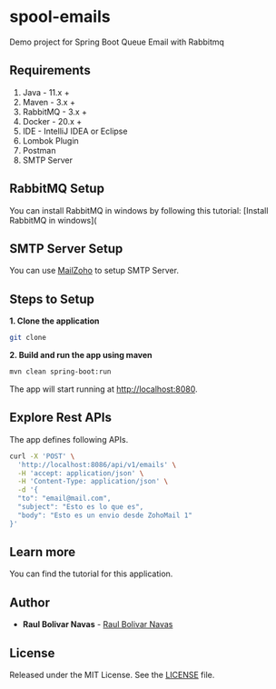 # spool-emails

Demo project for Spring Boot Queue Email with Rabbitmq

## Requirements

1. Java - 11.x + 
2. Maven - 3.x +
3. RabbitMQ - 3.x +
4. Docker - 20.x +
5. IDE - IntelliJ IDEA or Eclipse
6. Lombok Plugin
7. Postman
8. SMTP Server

## RabbitMQ Setup

You can install RabbitMQ in windows by following this tutorial: [Install RabbitMQ in windows](

## SMTP Server Setup

You can use [MailZoho]('https://www.zoho.com/es-xl/mail/') to setup SMTP Server.

## Steps to Setup

**1. Clone the application**

```bash
git clone
```

**2. Build and run the app using maven**

```bash
mvn clean spring-boot:run
```

The app will start running at <http://localhost:8080>.

## Explore Rest APIs

The app defines following APIs.

```bash
curl -X 'POST' \
  'http://localhost:8086/api/v1/emails' \
  -H 'accept: application/json' \
  -H 'Content-Type: application/json' \
  -d '{
  "to": "email@mail.com",
  "subject": "Esto es lo que es",
  "body": "Esto es un envio desde ZohoMail 1"
}'
```

## Learn more

You can find the tutorial for this application.

## Author

* **Raul Bolivar Navas** - [Raul Bolivar Navas]('https://github.com/raulrobinson/spool-emails')

## License

Released under the MIT License. See the [LICENSE]('https://rasysbox.com/license.txt') file.